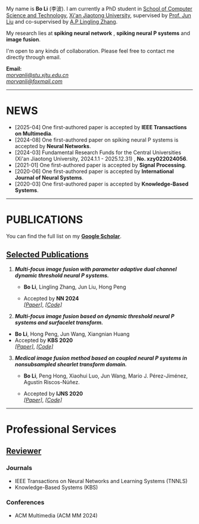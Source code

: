 

My name is **Bo Li** (李波). I am currently a PhD student in [School of Computer Science  and Technology](http://www.cs.xjtu.edu.cn/), [Xi'an Jiaotong University](http://www.xjtu.edu.cn/), supervised by [Prof. Jun Liu](https://gr.xjtu.edu.cn/en/web/liukeen/4) and co-supervised by [A.P Lingling Zhang](https://gr.xjtu.edu.cn/en/web/zhanglling).

My research lies at **spiking neural network** , **spiking neural P systems**  and **image fusion**.

I'm open to any kinds of collaboration. Please feel free to contact me directly through email.

**Email:**  
*morvanli@stu.xjtu.edu.cn*  
*morvanli@foxmail.com*  

---

# NEWS
- [2025-04] One first-authored paper is accepted by **IEEE Transactions on Multimedia**. 
- [2024-08] One first-authored paper on spiking neural P systems is accepted by **Neural Networks**. 
- [2024-03] Fundamental Research Funds for the Central Universities (Xi'an Jiaotong University, 2024.1.1 - 2025.12.31) , **No. xzy022024056**. 
- [2021-01] One first-authored paper is accepted by **Signal Processing**.
- [2020-06] One first-authored paper is accepted by **International Journal of Neural Systems**.
- [2020-03] One first-authored paper is accepted by **Knowledge-Based Systems**.


---

# PUBLICATIONS

You can find the full list on my [**Google Scholar**](https://scholar.google.com/citations?user=C6dA9NAAAAAJ&hl=zh-CN).

## <u> Selected Publications </u>
1. ***Multi-focus image fusion with parameter adaptive dual channel dynamic threshold neural P systems.***
   * **Bo Li**, Lingling Zhang, Jun Liu, Hong Peng
   
   * Accepted by **NN 2024**  
     [*[Paper]*](https://www.sciencedirect.com/science/article/pii/S0893608024005276), [*[Code]*](https://github.com/MorvanLi/MFIF-PADCDTNP)
2.  ***Multi-focus image fusion based on dynamic threshold neural P systems and surfacelet transform.***
   * **Bo Li**, Hong Peng, Jun Wang, Xiangnian Huang 
   * Accepted by **KBS 2020**  
     [*[Paper]*](https://www.sciencedirect.com/science/article/pii/S0950705120301854), [*[Code]*](https://github.com/MorvanLi/DTNP-ST)

3. ***Medical image fusion method based on coupled neural P systems in nonsubsampled shearlet transform domain.***
   * **Bo Li**,  Peng Hong, Xiaohui Luo, Jun Wang, Mario J. Pérez-Jiménez, Agustín Riscos-Núñez.
   
   * Accepted by **IJNS 2020**  
     [*[Paper]*](https://www.worldscientific.com/doi/abs/10.1142/S0129065720500501), [*[Code]*](https://github.com/MorvanLi/CNP-MIF)


---

# Professional Services

## <u> Reviewer </u>

### Journals 

* IEEE Transactions on Neural Networks and Learning Systems (TNNLS)
* Knowledge-Based Systems (KBS) 

### Conferences

* ACM Multimedia (ACM MM 2024)